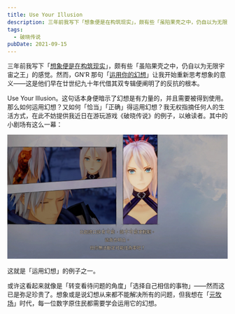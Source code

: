 ```yaml
---
title: Use Your Illusion
description: 三年前我写下「想象便是在构筑现实」，颇有些「虽陷果壳之中，仍自以为无限宇宙之王」的感觉。然而，GN’R 那句「运用你的幻想」让我开始重新思考想象的意义——这是他们早在廿世纪九十年代借其双专辑便阐明了的反抗的根本。
tags:
  - 破晓传说
pubDate: 2021-09-15
---
```


三年前我写下「[想象便是在构筑现实](/blog/a-chuni-manifesto/)」，颇有些「虽陷果壳之中，仍自以为无限宇宙之王」的感觉。然而，GN’R 那句「[运用你的幻想](https://en.wikipedia.org/wiki/Use_Your_Illusion)」让我开始重新思考想象的意义——这是他们早在廿世纪九十年代借其双专辑便阐明了的反抗的根本。

Use Your Illusion。这句话本身便暗示了幻想是有力量的，并且需要被得到使用。那么如何运用幻想？又如何「恰当」「正确」得运用幻想？我无权指摘任何人的生活方式，在此不妨提供我近日在游玩游戏《破晓传说》的例子，以飨读者。其中的小剧场有这么一幕：

![《破晓传说》中的一幕小剧场](../img/toa.jpg)

这就是「运用幻想」的例子之一。

或许这看起来就像是「转变看待问题的角度」「选择自己相信的事物」——然而这已是弥足珍贵了。想象或是说幻想从来都不能解决所有的问题，但我想在「[元牧场](https://www.solidot.org/story?sid=68801)」时代，每一位数字原住民都需要学会运用它的幻想。